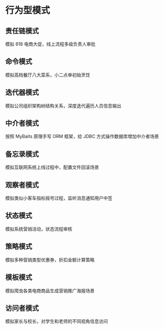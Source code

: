 # 行为型模式
## 责任链模式
模拟 618 电商大促，线上流程多级负责人审批
## 命令模式
模拟高档餐厅八大菜系，小二点单初始烹饪
## 迭代器模式
模拟公司组织架构树结构关系，深度迭代遍历人员信息输出
## 中介者模式
按照 MyBaits 原理手写 ORM 框架，给 JDBC 方式操作数据库增加中介者场景
## 备忘录模式
模拟互联网系统上线过程中，配置文件回滚场景
## 观察者模式
模拟类似小客车指标摇号过程，监听消息通知用户中签
## 状态模式
模拟系统营销活动，状态流程审核
## 策略模式
模拟多种营销类型优惠券，折扣金额计算策略
## 模板模式
模拟爬虫各类电商商品生成营销推广海报场景
## 访问者模式
模拟家长与校长，对学生和老师的不同视角信息访问
